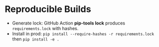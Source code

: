 # Reproducible Builds

- Generate lock: GitHub Action **pip-tools lock** produces `requirements.lock` with hashes.
- Install in prod: `pip install --require-hashes -r requirements.lock` then `pip install -e .`
